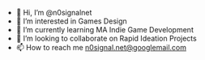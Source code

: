 - 👋 Hi, I’m @n0signalnet
- 👀 I’m interested in Games Design
- 🌱 I’m currently learning MA Indie Game Development
- 💞️ I’m looking to collaborate on Rapid Ideation Projects
- 📫 How to reach me n0signal.net@googlemail.com

<!---
n0signalnet/n0signalnet is a ✨ special ✨ repository because its `README.md` (this file) appears on your GitHub profile.
You can click the Preview link to take a look at your changes.
--->
